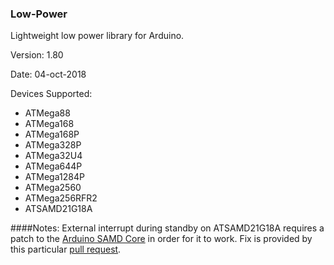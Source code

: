 ### Low-Power
Lightweight low power library for Arduino.

Version: 1.80

Date: 04-oct-2018

Devices Supported:
* ATMega88
* ATMega168
* ATMega168P
* ATMega328P
* ATMega32U4
* ATMega644P
* ATMega1284P
* ATMega2560
* ATMega256RFR2
* ATSAMD21G18A

####Notes:
External interrupt during standby on ATSAMD21G18A requires a patch to the <a href="https://github.com/arduino/ArduinoCore-samd">Arduino SAMD Core</a> in order for it to work. Fix is provided by this particular <a href="https://github.com/arduino/ArduinoCore-samd/pull/90">pull request</a>.
